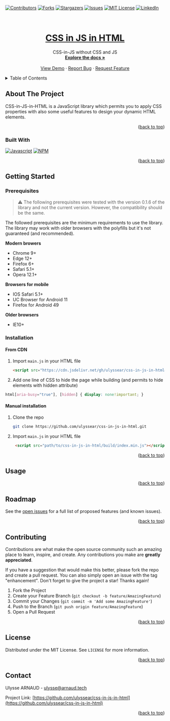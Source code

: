 <a name="readme-top"></a>

[![Contributors][contributors-shield]][contributors-url]
[![Forks][forks-shield]][forks-url]
[![Stargazers][stars-shield]][stars-url]
[![Issues][issues-shield]][issues-url]
[![MIT License][license-shield]][license-url]
[![LinkedIn][linkedin-shield]][linkedin-url]



<!-- PROJECT LOGO -->
<br />
<div align="center">
  <a href="https://github.com/ulyssear/css-in-js-in-html">
    <h1 align="center">CSS in JS in HTML</h1>
  </a>

  <p align="center">
    CSS-in-JS without CSS and JS
    <br />
    <a href="https://github.com/ulyssear/css-in-js-in-html"><strong>Explore the docs »</strong></a>
    <br />
    <br />
    <a href="https://github.com/ulyssear/css-in-js-in-html">View Demo</a>
    ·
    <a href="https://github.com/ulyssear/css-in-js-in-html/issues">Report Bug</a>
    ·
    <a href="https://github.com/ulyssear/css-in-js-in-html/issues">Request Feature</a>
  </p>
</div>



<!-- TABLE OF CONTENTS -->
<details>
  <summary>Table of Contents</summary>
  <ol>
    <li>
      <a href="#about-the-project">About The Project</a>
      <ul>
        <li><a href="#built-with">Built With</a></li>
      </ul>
    </li>
    <li>
      <a href="#getting-started">Getting Started</a>
      <ul>
        <li><a href="#prerequisites">Prerequisites</a></li>
        <li><a href="#installation">Installation</a></li>
      </ul>
    </li>
    <li><a href="#usage">Usage</a></li>
    <li><a href="#roadmap">Roadmap</a></li>
    <li><a href="#contributing">Contributing</a></li>
    <li><a href="#license">License</a></li>
    <li><a href="#contact">Contact</a></li>
    <!-- <li><a href="#acknowledgments">Acknowledgments</a></li> -->
  </ol>
</details>



<!-- ABOUT THE PROJECT -->
## About The Project

<!-- TODO : ADD dynamic examples -->

CSS-in-JS-in-HTML is a JavaScript library which permits you to apply CSS properties with also some useful features to design your dynamic HTML elements.

<p align="right">(<a href="#readme-top">back to top</a>)</p>



### Built With

[![Javascript][Javascript-shield]][Javascript-url]
[![NPM][NPM-shield]][NPM-url]


<p align="right">(<a href="#readme-top">back to top</a>)</p>



<!-- GETTING STARTED -->
## Getting Started

### Prerequisites

> ⚠️ The following prerequisites were tested with the version 0.1.6 of the library and not the current version. However, the compatibility should be the same.

The followed prerequisites are the minimum requirements to use the library. The library may work with older browsers with the polyfills but it's not guaranteed (and recommended).

__Modern browers__
  - Chrome 9+
  - Edge 12+
  - Firefox 6+
  - Safari 5.1+
  - Opera 12.1+

__Browsers for mobile__
  - IOS Safari 5.1+
  - UC Browser for Android 11
  - Firefox for Android 49

__Older browsers__
  - IE10+

### Installation

#### From CDN

1. Import `main.js` in your HTML file
   ```html
   <script src="https://cdn.jsdelivr.net/gh/ulyssear/css-in-js-in-html@0.3.11/build/index.min.js"></script>
   ```

2. Add one line of CSS to hide the page while building (and permits to hide elements with hidden attribute)
  ```css
  html[aria-busy="true"], [hidden] { display: none!important; }
  ```

#### Manual installation

1. Clone the repo
   ```sh
   git clone https://github.com/ulyssear/css-in-js-in-html.git
   ```
2. Import `main.js` in your HTML file
   ```html
    <script src="path/to/css-in-js-in-html/build/index.min.js"></script>
    ```

<p align="right">(<a href="#readme-top">back to top</a>)</p>


<!-- USAGE EXAMPLES -->
## Usage

<!-- TODO : ADD examples -->

<p align="right">(<a href="#readme-top">back to top</a>)</p>



<!-- ROADMAP -->
## Roadmap

<!-- TODO : ADD roadmap
- [ ] Feature 1
- [ ] Feature 2
- [ ] Feature 3
    - [ ] Nested Feature
-->
See the [open issues](https://github.com/ulyssear/css-in-js-in-html/issues) for a full list of proposed features (and known issues).

<p align="right">(<a href="#readme-top">back to top</a>)</p>


<!-- CONTRIBUTING -->
## Contributing

Contributions are what make the open source community such an amazing place to learn, inspire, and create. Any contributions you make are **greatly appreciated**.

If you have a suggestion that would make this better, please fork the repo and create a pull request. You can also simply open an issue with the tag "enhancement".
Don't forget to give the project a star! Thanks again!

1. Fork the Project
2. Create your Feature Branch (`git checkout -b feature/AmazingFeature`)
3. Commit your Changes (`git commit -m 'Add some AmazingFeature'`)
4. Push to the Branch (`git push origin feature/AmazingFeature`)
5. Open a Pull Request

<p align="right">(<a href="#readme-top">back to top</a>)</p>



<!-- LICENSE -->
## License

Distributed under the MIT License. See `LICENSE` for more information.

<p align="right">(<a href="#readme-top">back to top</a>)</p>



<!-- CONTACT -->
## Contact

Ulysse ARNAUD - ulysse@arnaud.tech

Project Link: [https://github.com/ulyssear/css-in-js-in-html](https://github.com/ulyssear/css-in-js-in-html)

<p align="right">(<a href="#readme-top">back to top</a>)</p>




<!-- MARKDOWN LINKS & IMAGES -->
<!-- https://www.markdownguide.org/basic-syntax/#reference-style-links -->
[contributors-shield]: https://img.shields.io/github/contributors/ulyssear/css-in-js-in-html.svg?style=for-the-badge
[contributors-url]: https://github.com/ulyssear/css-in-js-in-html/graphs/contributors
[forks-shield]: https://img.shields.io/github/forks/ulyssear/css-in-js-in-html.svg?style=for-the-badge
[forks-url]: https://github.com/ulyssear/css-in-js-in-html/network/members
[stars-shield]: https://img.shields.io/github/stars/ulyssear/css-in-js-in-html.svg?style=for-the-badge
[stars-url]: https://github.com/ulyssear/css-in-js-in-html/stargazers
[issues-shield]: https://img.shields.io/github/issues/ulyssear/css-in-js-in-html.svg?style=for-the-badge
[issues-url]: https://github.com/ulyssear/css-in-js-in-html/issues
[license-shield]: https://img.shields.io/github/license/ulyssear/css-in-js-in-html.svg?style=for-the-badge
[license-url]: https://github.com/ulyssear/css-in-js-in-html/blob/master/LICENSE
[linkedin-shield]: https://img.shields.io/badge/-LinkedIn-black.svg?style=for-the-badge&logo=linkedin&colorB=555
[linkedin-url]: https://linkedin.com/in/ulyssearnaud
[JavaScript-shield]: https://img.shields.io/badge/JavaScript-323330?style=for-the-badge&logo=javascript&logoColor=F7DF1E
[JavaScript-url]: https://www.javascript.com/
[NPM-shield]: https://img.shields.io/badge/npm-CB3837?style=for-the-badge&logo=npm&logoColor=white
[NPM-url]: https://www.npmjs.com/
